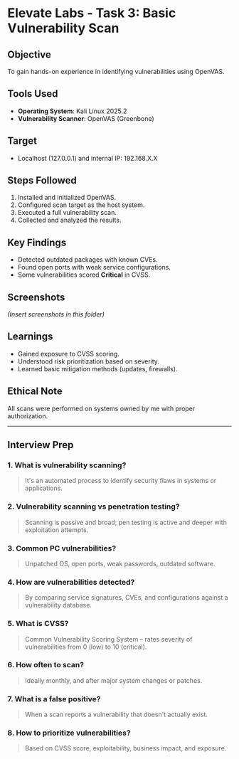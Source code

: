 # Elevate Labs - Task 3: Basic Vulnerability Scan

## Objective
To gain hands-on experience in identifying vulnerabilities using OpenVAS.

## Tools Used
- **Operating System**: Kali Linux 2025.2
- **Vulnerability Scanner**: OpenVAS (Greenbone)

## Target
- Localhost (127.0.0.1) and internal IP: 192.168.X.X

## Steps Followed
1. Installed and initialized OpenVAS.
2. Configured scan target as the host system.
3. Executed a full vulnerability scan.
4. Collected and analyzed the results.

## Key Findings
- Detected outdated packages with known CVEs.
- Found open ports with weak service configurations.
- Some vulnerabilities scored **Critical** in CVSS.

## Screenshots
*(Insert screenshots in this folder)*

## Learnings
- Gained exposure to CVSS scoring.
- Understood risk prioritization based on severity.
- Learned basic mitigation methods (updates, firewalls).

## Ethical Note
All scans were performed on systems owned by me with proper authorization.

---

## Interview Prep

### 1. What is vulnerability scanning?
> It's an automated process to identify security flaws in systems or applications.

### 2. Vulnerability scanning vs penetration testing?
> Scanning is passive and broad; pen testing is active and deeper with exploitation attempts.

### 3. Common PC vulnerabilities?
> Unpatched OS, open ports, weak passwords, outdated software.

### 4. How are vulnerabilities detected?
> By comparing service signatures, CVEs, and configurations against a vulnerability database.

### 5. What is CVSS?
> Common Vulnerability Scoring System – rates severity of vulnerabilities from 0 (low) to 10 (critical).

### 6. How often to scan?
> Ideally monthly, and after major system changes or patches.

### 7. What is a false positive?
> When a scan reports a vulnerability that doesn't actually exist.

### 8. How to prioritize vulnerabilities?
> Based on CVSS score, exploitability, business impact, and exposure.

